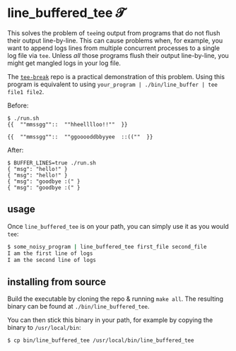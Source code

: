 # line_buffered_tee 𝓣

This solves the problem of `tee`ing output from programs that do not flush their output line-by-line. This can cause problems when, for example, you want to append logs lines from multiple concurrent processes to a single log file via `tee`. Unless *all* those programs flush their output line-by-line, you might get mangled logs in your log file.

The [`tee-break`](https://github.com/christianscott/tee-break) repo is a practical demonstration of this problem. Using this program is equivalent to using `your_program | ./bin/line_buffer | tee file1 file2`.

Before:
```
$ ./run.sh
{{  ""mmssgg""::  ""hheelllloo!!""  }}

{{  ""mmssgg""::  ""ggooooddbbyyee  ::((""  }}
```

After:
```
$ BUFFER_LINES=true ./run.sh
{ "msg": "hello!" }
{ "msg": "hello!" }
{ "msg": "goodbye :(" }
{ "msg": "goodbye :(" }
```

## usage

Once `line_buffered_tee` is on your path, you can simply use it as you would `tee`:

```sh
$ some_noisy_program | line_buffered_tee first_file second_file
I am the first line of logs
I am the second line of logs
```

## installing from source

Build the executable by cloning the repo & running `make all`. The resulting binary can be found at `./bin/line_buffered_tee`.

You can then stick this binary in your path, for example by copying the binary to `/usr/local/bin`:

```sh
$ cp bin/line_buffered_tee /usr/local/bin/line_buffered_tee
```
